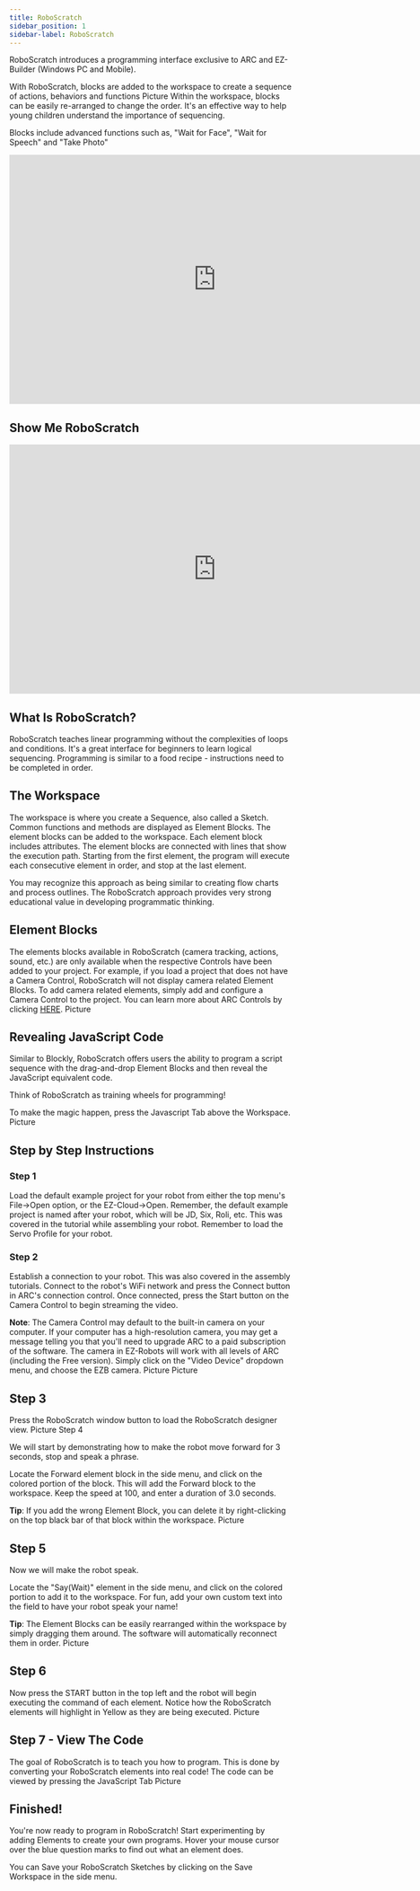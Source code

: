```yaml
---
title: RoboScratch
sidebar_position: 1
sidebar-label: RoboScratch
---
```


RoboScratch introduces a programming interface exclusive to ARC and EZ-Builder (Windows PC and Mobile).

With RoboScratch, blocks are added to the workspace to create a sequence of actions, behaviors and functions
Picture
Within the workspace, blocks can be easily re-arranged to change the order. It's an effective way to help young children understand the importance of sequencing.

Blocks include advanced functions such as, "Wait for Face", "Wait for Speech" and "Take Photo" ​

<iframe width="736" height="444" src="https://www.youtube.com/embed/0tHD1gv9LFo" title="YouTube video player" frameborder="0" allow="accelerometer; autoplay; clipboard-write; encrypted-media; gyroscope; picture-in-picture" allowfullscreen></iframe>

## Show Me RoboScratch

<iframe width="736" height="444" src="https://www.youtube.com/embed/p1c0XSV215o" title="YouTube video player" frameborder="0" allow="accelerometer; autoplay; clipboard-write; encrypted-media; gyroscope; picture-in-picture" allowfullscreen></iframe>

## What Is RoboScratch?

RoboScratch teaches linear programming without the complexities of loops and conditions. It's a great interface for beginners to learn logical sequencing. Programming is similar to a food recipe - instructions need to be completed in order.

## The Workspace

The workspace is where you create a Sequence, also called a Sketch. Common functions and methods are displayed as Element Blocks. The element blocks can be added to the workspace. Each element block includes attributes. The element blocks are connected with lines that show the execution path. Starting from the first element, the program will execute each consecutive element in order, and stop at the last element.

You may recognize this approach as being similar to creating flow charts and process outlines. The RoboScratch approach provides very strong educational value in developing programmatic thinking.

## Element Blocks

The elements blocks available in RoboScratch (camera tracking, actions, sound, etc.) are only available when the respective Controls have been added to your project. For example, if you load a project that does not have a Camera Control, RoboScratch will not display camera related Element Blocks. To add camera related elements, simply add and configure a Camera Control to the project. You can learn more about ARC Controls by clicking [HERE](https://www.ez-robot.com/learn-robotics-robot-controls.html).
Picture

## Revealing JavaScript Code

​Similar to Blockly, RoboScratch offers users the ability to program a script sequence with the drag-and-drop Element Blocks and then reveal the JavaScript equivalent code.

Think of RoboScratch as training wheels for programming!

To make the magic happen, press the Javascript Tab above the Workspace.  
Picture

## Step by Step Instructions

### Step 1

Load the default example project for your robot from either the top menu's File->Open option, or the EZ-Cloud->Open. Remember, the default example project is named after your robot, which will be JD, Six, Roli, etc. This was covered in the tutorial while assembling your robot. Remember to load the Servo Profile for your robot.

### Step 2

Establish a connection to your robot. This was also covered in the assembly tutorials. Connect to the robot's WiFi network and press the Connect button in ARC's connection control. Once connected, press the Start button on the Camera Control to begin streaming the video.

**Note**: The Camera Control may default to the built-in camera on your computer. If your computer has a high-resolution camera, you may get a message telling you that you'll need to upgrade ARC to a paid subscription of the software. The camera in EZ-Robots will work with all levels of ARC (including the Free version). Simply click on the "Video Device" dropdown menu, and choose the EZB camera.
Picture
Picture

## Step 3

Press the RoboScratch window button to load the RoboScratch designer view.
Picture
Step 4

We will start by demonstrating how to make the robot move forward for 3 seconds, stop and speak a phrase.

Locate the Forward element block in the side menu, and click on the colored portion of the block. This will add the Forward block to the workspace. Keep the speed at 100, and enter a duration of 3.0 seconds. ​

​**Tip**: If you add the wrong Element Block, you can delete it by right-clicking on the top black bar of that block within the workspace.
Picture

## Step 5

Now we will make the robot speak.

Locate the "Say(Wait)" element in the side menu, and click on the colored portion to add it to the workspace. For fun, add your own custom text into the field to have your robot speak your name!

**Tip**: The Element Blocks can be easily rearranged within the workspace by simply dragging them around. The software will automatically reconnect them in order.
Picture

## Step 6

Now press the START button in the top left and the robot will begin executing the command of each element. Notice how the RoboScratch elements will highlight in Yellow as they are being executed.
Picture

## Step 7 - View The Code

The goal of RoboScratch is to teach you how to program. This is done by converting your RoboScratch elements into real code! The code can be viewed by pressing the JavaScript Tab
Picture

## Finished!

You're now ready to program in RoboScratch! Start experimenting by adding Elements to create your own programs. Hover your mouse cursor over the blue question marks to find out what an element does.

You can Save your RoboScratch Sketches by clicking on the Save Workspace in the side menu.
